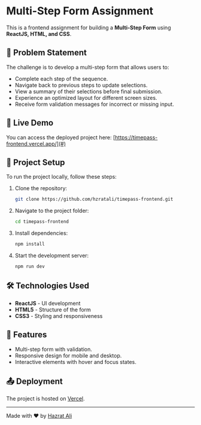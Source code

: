 # Multi-Step Form Assignment

This is a frontend assignment for building a **Multi-Step Form** using **ReactJS, HTML, and CSS**.

## 📜 Problem Statement

The challenge is to develop a multi-step form that allows users to:

- Complete each step of the sequence.
- Navigate back to previous steps to update selections.
- View a summary of their selections before final submission.
- Experience an optimized layout for different screen sizes.
- Receive form validation messages for incorrect or missing input.

## 🚀 Live Demo

You can access the deployed project here: [https://timepass-frontend.vercel.app/](#)

## 📂 Project Setup

To run the project locally, follow these steps:

1. Clone the repository:
   ```sh
   git clone https://github.com/hzratali/timepass-frontend.git
   ```
2. Navigate to the project folder:
   ```sh
   cd timepass-frontend
   ```
3. Install dependencies:
   ```sh
   npm install
   ```
4. Start the development server:
   ```sh
   npm run dev
   ```

## 🛠️ Technologies Used

- **ReactJS** - UI development
- **HTML5** - Structure of the form
- **CSS3** - Styling and responsiveness

## 📜 Features

- Multi-step form with validation.
- Responsive design for mobile and desktop.
- Interactive elements with hover and focus states.

## 📤 Deployment

The project is hosted on [Vercel](#https://vercel.com/).

---

Made with ❤️ by [Hazrat Ali](https://hazrat.me/)
